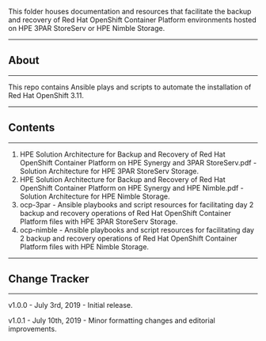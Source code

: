 This folder houses documentation and resources that facilitate the backup and recovery of Red Hat OpenShift Container Platform environments hosted on HPE 3PAR StoreServ or HPE Nimble Storage.

________________________________________
## About ##
________________________________________

This repo contains Ansible plays and scripts to automate the installation of Red Hat OpenShift 3.11.

________________________________________
## Contents ##
________________________________________

1. HPE Solution Architecture for Backup and Recovery of Red Hat OpenShift Container Platform on HPE Synergy and 3PAR StoreServ.pdf - Solution Architecture for HPE 3PAR StoreServ Storage.
2. HPE Solution Architecture for Backup and Recovery of Red Hat OpenShift Container Platform on HPE Synergy and HPE Nimble.pdf - Solution Architecture for HPE Nimble Storage.
3. ocp-3par - Ansible playbooks and script resources for facilitating day 2 backup and recovery operations of Red Hat OpenShift Container Platform files with HPE 3PAR StoreServ Storage.
4. ocp-nimble - Ansible playbooks and script resources for facilitating day 2 backup and recovery operations of Red Hat OpenShift Container Platform files with HPE Nimble Storage.

________________________________________
## Change Tracker ##
________________________________________

v1.0.0 - July 3rd, 2019 - Initial release.

v1.0.1 - July 10th, 2019 - Minor formatting changes and editorial improvements. 
